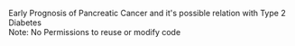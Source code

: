 Early Prognosis of Pancreatic Cancer and it's possible relation with Type 2 Diabetes    
Note: No Permissions to reuse or modify code
